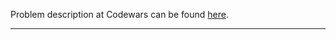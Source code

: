 Problem description at Codewars can be found
[here](https://www.codewars.com/kata/572b6b2772a38bc1e700007a/train/python).

-------------


